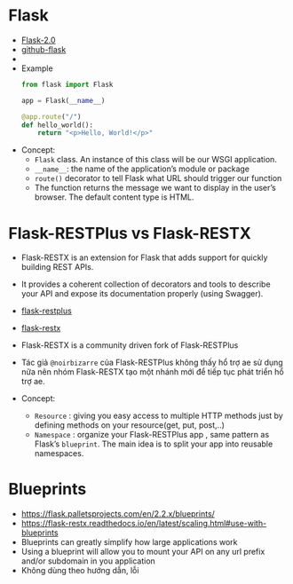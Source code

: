 # Flask
+ [Flask-2.0](https://flask.palletsprojects.com/en/2.0.x/)
+ [github-flask](https://github.com/pallets/flask/)
+ 
+ Example
    ```python
    from flask import Flask
    
    app = Flask(__name__)
    
    @app.route("/")
    def hello_world():
        return "<p>Hello, World!</p>"
    ```
+ Concept:
  + `Flask` class. An instance of this class will be our WSGI application.
  + `__name__`: the name of the application’s module or package
  + `route()` decorator to tell Flask what URL should trigger our function
  + The function returns the message we want to display in the user’s browser. The default content type is HTML.

# Flask-RESTPlus vs Flask-RESTX
+ Flask-RESTX is an extension for Flask that adds support for quickly building REST APIs.
+  It provides a coherent collection of decorators and tools to describe your API and expose its documentation properly (using Swagger).
+ [flask-restplus](https://flask-restplus.readthedocs.io/en/stable/index.html)
+ [flask-restx](https://flask-restx.readthedocs.io/en/latest/)
+ Flask-RESTX is a community driven fork of Flask-RESTPlus
+ Tác giả `@noirbizarre` của Flask-RESTPlus không thấy hổ trợ ae sử dụng nữa nên nhóm Flask-RESTX tạo một nhánh mới để tiếp tục phát triển hổ trợ ae.
  
+ Concept:
  + `Resource` : giving you easy access to multiple HTTP methods just by defining methods on your resource(get, put, post,..)
  + `Namespace` : organize your Flask-RESTPlus app , same pattern as Flask’s `blueprint`. The main idea is to split your app into reusable namespaces.

# Blueprints 
+ https://flask.palletsprojects.com/en/2.2.x/blueprints/
+ https://flask-restx.readthedocs.io/en/latest/scaling.html#use-with-blueprints
+ Blueprints can greatly simplify how large applications work 
+ Using a blueprint will allow you to mount your API on any url prefix and/or subdomain in you application
+ Không dùng theo hướng dẫn, lỗi